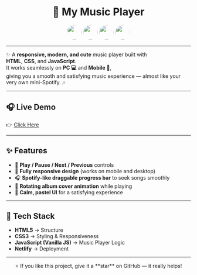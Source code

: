 <h1 align="center"> 🎵 My Music Player </h1>

<p align="center">
  <img src="https://img.shields.io/badge/HTML5-E34F26?style=for-the-badge&logo=html5&logoColor=white&labelColor=E34F26&color=E34F26&logoWidth=40&label=" height="40" style="border-radius:50%"/>
  <img src="https://img.shields.io/badge/CSS3-1572B6?style=for-the-badge&logo=css3&logoColor=white&labelColor=1572B6&color=1572B6&logoWidth=40&label=" height="40" style="border-radius:50%"/>
  <img src="https://img.shields.io/badge/JavaScript-F7DF1E?style=for-the-badge&logo=javascript&logoColor=black&labelColor=F7DF1E&color=F7DF1E&logoWidth=40&label=" height="40" style="border-radius:50%"/>
  <img src="https://img.shields.io/badge/Netlify-00C7B7?style=for-the-badge&logo=netlify&logoColor=white&labelColor=00C7B7&color=00C7B7&logoWidth=40&label=" height="40" style="border-radius:50%"/>
</p>

---

✨ A <b>responsive, modern, and cute</b> music player built with  
<b>HTML</b>, <b>CSS</b>, and <b>JavaScript</b>.  
It works seamlessly on <b>PC 💻</b> and <b>Mobile 📱</b>,  
giving you a smooth and satisfying music experience — almost like your very own mini-Spotify. 🎶

---

## 🎧 Live Demo  
👉 [Click Here](https://my-music-player-r.netlify.app/)  

---

## ✨ Features  

- 🎼 **Play / Pause / Next / Previous** controls  
- 📱 **Fully responsive design** (works on mobile and desktop)  
- 🎧 **Spotify-like draggable progress bar** to seek songs smoothly  
- 🔄 **Rotating album cover animation** while playing  
- 💖 **Calm, pastel UI** for a satisfying experience  

---

## 🚀 Tech Stack  

- **HTML5** → Structure  
- **CSS3** → Styling & Responsiveness  
- **JavaScript (Vanilla JS)** → Music Player Logic  
- **Netlify** → Deployment  

---

<p align="center">  
⭐ If you like this project, give it a **star** on GitHub — it really helps!  
</p>
